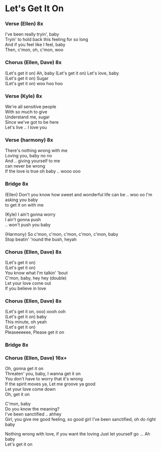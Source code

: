 # Let's Get It On

### Verse (Ellen)  8x

I've been really tryin', baby  
Tryin' to hold back this feeling for so long  
And if you feel like I feel, baby  
Then, c'mon, oh, c'mon, woo  

### Chorus (Ellen, Dave)  8x

(Let's get it on) Ah, baby
(Let's get it on) Let's love, baby  
(Let's get it on) Sugar  
(Let's get it on) woo hoo hoo

### Verse (Kyle)  8x

We're all sensitive people  
With so much to give  
Understand me, sugar  
Since we've got to be here  
Let's live .. I love you

### Verse (harmony)  8x

There's nothing wrong with me  
Loving you, baby no no  
And .. giving yourself to me  
can never be wrong  
If the love is true
oh baby .. wooo ooo

### Bridge  8x

(Ellen)
Don't you know how sweet and wonderful
life can be .. woo oo
I'm asking you baby  
to get it on with me  

(Kyle)
I ain't gonna worry  
I ain't gonna push  
.. won't push you baby  

(Harmony)
So c'mon, c'mon, c'mon, c'mon, c'mon, baby  
Stop beatin' 'round the bush, heyah  

### Chorus (Ellen, Dave)  8x

(Let's get it on)  
(Let's get it on)  
You know what I'm talkin' 'bout  
C'mon, baby, hey hey (double)  
Let your love come out  
If you believe in love  

### Chorus (Ellen, Dave)  8x

(Let's get it on, ooo) oooh ooh  
(Let's get it on) baby  
This minute, oh yeah  
(Let's get it on)  
Pleaseeeeee,
Please get it on  

### Bridge  8x

### Chorus (Ellen, Dave)  16x+

Oh, gonna get it on  
Threaten' you, baby, I wanna get it on  
You don't have to worry that it's wrong  
If the spirit moves ya, Let me groove ya
good  
Let your love come down  
Oh, get it on  

C'mon, baby  
Do you know the meaning?  
I've been sanctified .. ahhey  
Girl, you give me good feeling, so good girl
I've been sanctified, oh do right baby

Nothing wrong with love, if you want the loving
Just let yourself go ... Ah baby  
Let's get it on  
